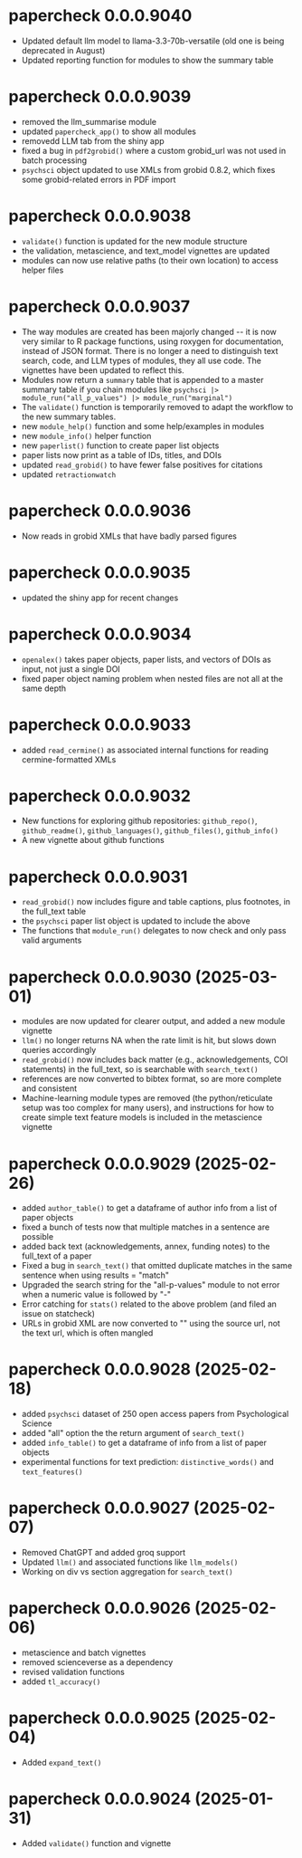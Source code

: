 # papercheck 0.0.0.9040

* Updated default llm model to llama-3.3-70b-versatile (old one is being deprecated in August)
* Updated reporting function for modules to show the summary table

# papercheck 0.0.0.9039

* removed the llm_summarise module
* updated `papercheck_app()` to show all modules
* removedd LLM tab from the shiny app
* fixed a bug in `pdf2grobid()` where a custom grobid_url was not used in batch processing
* `psychsci` object updated to use XMLs from grobid 0.8.2, which fixes some grobid-related errors in PDF import

# papercheck 0.0.0.9038

* `validate()` function is updated for the new module structure
* the validation, metascience, and text_model vignettes are updated
* modules can now use relative paths (to their own location) to access helper files

# papercheck 0.0.0.9037

* The way modules are created has been majorly changed -- it is now very similar to R package functions, using roxygen for documentation, instead of JSON format. There is no longer a need to distinguish text search, code, and LLM types of modules, they all use code. The vignettes have been updated to reflect this.
* Modules now return a `summary` table that is appended to a master summary table if you chain modules like `psychsci |> module_run("all_p_values") |> module_run("marginal")`
* The `validate()` function is temporarily removed to adapt the workflow to the new summary tables.
* new `module_help()` function and some help/examples in modules
* new `module_info()` helper function
* new `paperlist()` function to create paper list objects
* paper lists now print as a table of IDs, titles, and DOIs
* updated `read_grobid()` to have fewer false positives for citations
* updated `retractionwatch`

# papercheck 0.0.0.9036

* Now reads in grobid XMLs that have badly parsed figures

# papercheck 0.0.0.9035

* updated the shiny app for recent changes

# papercheck 0.0.0.9034

* `openalex()` takes paper objects, paper lists, and vectors of DOIs as input, not just a single DOI
* fixed paper object naming problem when nested files are not all at the same depth


# papercheck 0.0.0.9033

* added `read_cermine()` as associated internal functions for reading cermine-formatted XMLs

# papercheck 0.0.0.9032

* New functions for exploring github repositories: `github_repo()`, `github_readme()`, `github_languages()`, `github_files()`, `github_info()`
* A new vignette about github functions

# papercheck 0.0.0.9031

* `read_grobid()` now includes figure and table captions, plus footnotes, in the full_text table
* the `psychsci` paper list object is updated to include the above
* The functions that `module_run()` delegates to now check and only pass valid arguments

# papercheck 0.0.0.9030 (2025-03-01)

* modules are now updated for clearer output, and added a new module vignette
* `llm()` no longer returns NA when the rate limit is hit, but slows down queries accordingly
* `read_grobid()` now includes back matter (e.g., acknowledgements, COI statements) in the full_text, so is searchable with `search_text()`
* references are now converted to bibtex format, so are more complete and consistent
* Machine-learning module types are removed (the python/reticulate setup was too complex for many users), and instructions for how to create simple text feature models is included in the metascience vignette

# papercheck 0.0.0.9029 (2025-02-26)

* added `author_table()` to get a dataframe of author info from a list of paper objects
* fixed a bunch of tests now that multiple matches in a sentence are possible
* added back text (acknowledgements, annex, funding notes) to the full_text of a paper
* Fixed a bug in `search_text()` that omitted duplicate matches in the same sentence when using results = "match"
* Upgraded the search string for the "all-p-values" module to not error when a numeric value is followed by "-"
* Error catching for `stats()` related to the above problem (and filed an issue on statcheck)
* URLs in grobid XML are now converted to "<url>" using the source url, not the text url, which is often mangled

# papercheck 0.0.0.9028 (2025-02-18)

* added `psychsci` dataset of 250 open access papers from Psychological Science
* added "all" option the the return argument of `search_text()`
* added `info_table()` to get a dataframe of info from a list of paper objects
* experimental functions for text prediction: `distinctive_words()` and `text_features()`

# papercheck 0.0.0.9027 (2025-02-07)

* Removed ChatGPT and added groq support
* Updated `llm()` and associated functions like `llm_models()`
* Working on div vs section aggregation for `search_text()`

# papercheck 0.0.0.9026 (2025-02-06)

* metascience and batch vignettes
* removed scienceverse as a dependency
* revised validation functions
* added `tl_accuracy()`

# papercheck 0.0.0.9025 (2025-02-04)

* Added `expand_text()`

# papercheck 0.0.0.9024 (2025-01-31)

* Added `validate()` function and vignette
